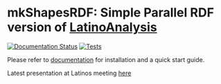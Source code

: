 # mkShapesRDF: Simple Parallel RDF version of [LatinoAnalysis](https://github.com/latinos/LatinoAnalysis/)
[![Documentation Status](https://readthedocs.org/projects/mkshapesrdf/badge/?version=latest)](https://mkshapesrdf.readthedocs.io/en/latest/?badge=latest)
[![Tests](https://github.com/giorgiopizz/mkShapesRDF_test/actions/workflows/github-demo.yml/badge.svg)](https://github.com/giorgiopizz/mkShapesRDF_test/actions/workflows/github-demo.yml)

Please refer to [documentation](https://mkshapesrdf.readthedocs.io/en/latest/) for installation and a quick start guide.

Latest presentation at Latinos meeting [here](https://indico.cern.ch/event/1233729/contributions/5380538/attachments/2636898/4562210/mkShapesRDF%2026_04.pdf)
